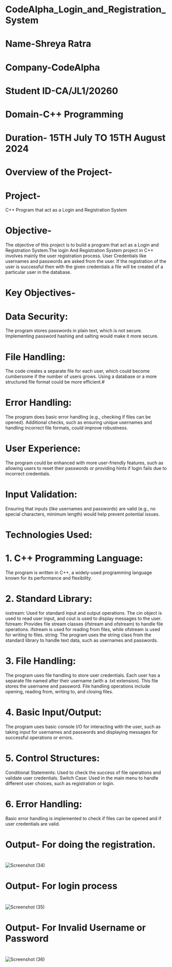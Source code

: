 # CodeAlpha_Login_and_Registration_System
# Name-Shreya Ratra 
# Company-CodeAlpha 
# Student ID-CA/JL1/20260
# Domain-C++ Programming 
# Duration- 15TH July TO 15TH August 2024
#
# Overview of the Project-
# Project-
C++ Program that act as a Login and Registration System
# Objective-
The objective of this project is to build a program that act as a Login and Registration System.The login And Registration System project in C++ involves mainly the user registration process. User Credentials like usernames and passwords are asked from the user. If the registration of the user is successful then with the given credentials a file will be created of a particular user in the database.
#
# Key Objectives-
# Data Security:
The program stores passwords in plain text, which is not secure. Implementing password hashing and salting would make it more secure.
# File Handling:
The code creates a separate file for each user, which could become cumbersome if the number of users grows. Using a database or a more structured file format could be more efficient.#
# Error Handling:
The program does basic error handling (e.g., checking if files can be opened). Additional checks, such as ensuring unique usernames and handling incorrect file formats, could improve robustness.
# User Experience:
The program could be enhanced with more user-friendly features, such as allowing users to reset their passwords or providing hints if login fails due to incorrect credentials.
# Input Validation:
Ensuring that inputs (like usernames and passwords) are valid (e.g., no special characters, minimum length) would help prevent potential issues.
#
# Technologies Used:
# 1. C++ Programming Language:
The program is written in C++, a widely-used programming language known for its performance and flexibility.
# 2. Standard Library:
iostream: Used for standard input and output operations. The cin object is used to read user input, and cout is used to display messages to the user.
fstream: Provides file stream classes (ifstream and ofstream) to handle file operations. ifstream is used for reading from files, while ofstream is used for writing to files.
string: The program uses the string class from the standard library to handle text data, such as usernames and passwords.
# 3. File Handling:
The program uses file handling to store user credentials. Each user has a separate file named after their username (with a .txt extension). This file stores the username and password.
File handling operations include opening, reading from, writing to, and closing files.
# 4. Basic Input/Output:
The program uses basic console I/O for interacting with the user, such as taking input for usernames and passwords and displaying messages for successful operations or errors.
# 5. Control Structures:
Conditional Statements: Used to check the success of file operations and validate user credentials.
Switch Case: Used in the main menu to handle different user choices, such as registration or login.
# 6. Error Handling:
Basic error handling is implemented to check if files can be opened and if user credentials are valid.
#
# Output- For doing the registration.
#
![Screenshot (34)](https://github.com/user-attachments/assets/10f68336-b3d0-42e2-bcba-1d5874b679ea)
# 
# Output- For login process
# 
![Screenshot (35)](https://github.com/user-attachments/assets/28744eff-5037-4e30-bde2-5ad89291fd71)
#
# Output- For Invalid Username or Password
#
![Screenshot (36)](https://github.com/user-attachments/assets/5d9d4a41-1483-4ef8-88eb-4a0c100d75e4)



